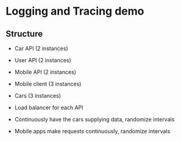 # Logging and Tracing demo

## Structure

- Car API (2 instances)
- User API (2 instances)
- Mobile API (2 instances)
- Mobile client (3 instances)
- Cars (3 instances)
- Load balancer for each API

- Continuously have the cars supplying data, randomize intervals
- Mobile apps make requests continuously, randomize intervals
